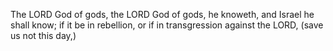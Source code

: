 The LORD God of gods, the LORD God of gods, he knoweth, and Israel he shall know; if it be in rebellion, or if in transgression against the LORD, (save us not this day,)

